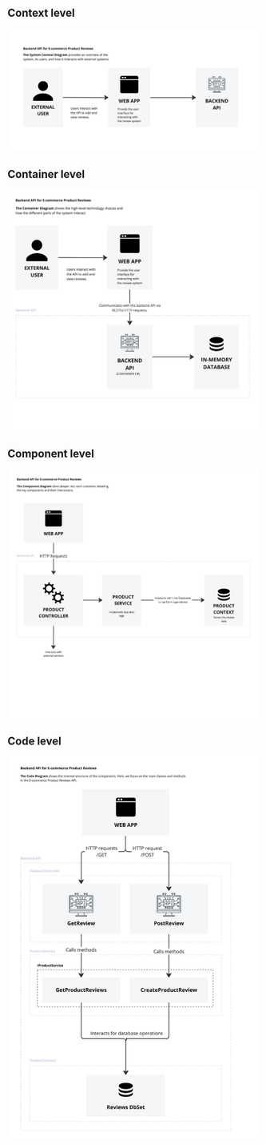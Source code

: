 ## Context level
![System/Context Diagram](rendered-views/context.jpg)

## Container level
![Container Diagram](rendered-views/container.jpg)

## Component level
![Component Diagram](rendered-views/component.jpg)

## Code level
![Code Diagram](rendered-views/code.jpg)